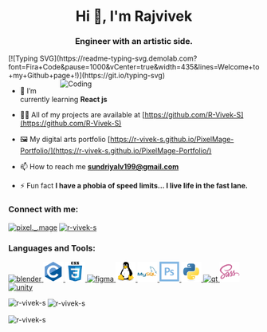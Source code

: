 <h1 align="center">Hi 👋, I'm Rajvivek</h1>
<h3 align="center">Engineer with an artistic side.</h3>
[![Typing SVG](https://readme-typing-svg.demolab.com?font=Fira+Code&pause=1000&vCenter=true&width=435&lines=Welcome+to+my+Github+page+!)](https://git.io/typing-svg)
<img align="right" alt="Coding" width="400" src="https://cdn.dribbble.com/users/1162077/screenshots/3848914/programmer.gif">


- 🌱 I’m currently learning **React js**

- 👨‍💻 All of my projects are available at [https://github.com/R-Vivek-S](https://github.com/R-Vivek-S)

- 🖼️ My digital arts portfolio [https://r-vivek-s.github.io/PixelMage-Portfolio/](https://r-vivek-s.github.io/PixelMage-Portfolio/)

- 📫 How to reach me **sundriyalv199@gmail.com**

- ⚡ Fun fact **I have a phobia of speed limits... I live life in the fast lane.**

<h3 align="left">Connect with me:</h3>
<p align="left">
<a href="https://instagram.com/pixel._.mage" target="blank"><img align="center" src="https://raw.githubusercontent.com/rahuldkjain/github-profile-readme-generator/master/src/images/icons/Social/instagram.svg" alt="pixel._.mage" height="30" width="40" /></a>
<a href="https://www.leetcode.com/r-vivek-s" target="blank"><img align="center" src="https://raw.githubusercontent.com/rahuldkjain/github-profile-readme-generator/master/src/images/icons/Social/leet-code.svg" alt="r-vivek-s" height="30" width="40" /></a>
</p>

<h3 align="left">Languages and Tools:</h3>
<p align="left"> <a href="https://www.blender.org/" target="_blank" rel="noreferrer"> <img src="https://download.blender.org/branding/community/blender_community_badge_white.svg" alt="blender" width="40" height="40"/> </a> <a href="https://www.cprogramming.com/" target="_blank" rel="noreferrer"> <img src="https://raw.githubusercontent.com/devicons/devicon/master/icons/c/c-original.svg" alt="c" width="40" height="40"/> </a> <a href="https://www.w3schools.com/css/" target="_blank" rel="noreferrer"> <img src="https://raw.githubusercontent.com/devicons/devicon/master/icons/css3/css3-original-wordmark.svg" alt="css3" width="40" height="40"/> </a> <a href="https://www.figma.com/" target="_blank" rel="noreferrer"> <img src="https://www.vectorlogo.zone/logos/figma/figma-icon.svg" alt="figma" width="40" height="40"/> </a> <a href="https://www.linux.org/" target="_blank" rel="noreferrer"> <img src="https://raw.githubusercontent.com/devicons/devicon/master/icons/linux/linux-original.svg" alt="linux" width="40" height="40"/> </a> <a href="https://www.mysql.com/" target="_blank" rel="noreferrer"> <img src="https://raw.githubusercontent.com/devicons/devicon/master/icons/mysql/mysql-original-wordmark.svg" alt="mysql" width="40" height="40"/> </a> <a href="https://www.photoshop.com/en" target="_blank" rel="noreferrer"> <img src="https://raw.githubusercontent.com/devicons/devicon/master/icons/photoshop/photoshop-line.svg" alt="photoshop" width="40" height="40"/> </a> <a href="https://www.python.org" target="_blank" rel="noreferrer"> <img src="https://raw.githubusercontent.com/devicons/devicon/master/icons/python/python-original.svg" alt="python" width="40" height="40"/> </a> <a href="https://www.qt.io/" target="_blank" rel="noreferrer"> <img src="https://upload.wikimedia.org/wikipedia/commons/0/0b/Qt_logo_2016.svg" alt="qt" width="40" height="40"/> </a> <a href="https://sass-lang.com" target="_blank" rel="noreferrer"> <img src="https://raw.githubusercontent.com/devicons/devicon/master/icons/sass/sass-original.svg" alt="sass" width="40" height="40"/> </a> <a href="https://unity.com/" target="_blank" rel="noreferrer"> <img src="https://www.vectorlogo.zone/logos/unity3d/unity3d-icon.svg" alt="unity" width="40" height="40"/> </a> </p>

<p><img align="left" src="https://github-readme-stats.vercel.app/api/top-langs?username=r-vivek-s&show_icons=true&locale=en&layout=compact" alt="r-vivek-s" /></p>

<p>&nbsp;<img align="center" src="https://github-readme-stats.vercel.app/api?username=r-vivek-s&show_icons=true&locale=en" alt="r-vivek-s" /></p>

<p><img align="center" src="https://github-readme-streak-stats.herokuapp.com/?user=r-vivek-s&" alt="r-vivek-s" /></p>
